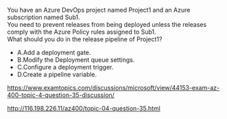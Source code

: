 You have an Azure DevOps project named Project1 and an Azure subscription named Sub1.<br/>You need to prevent releases from being deployed unless the releases comply with the Azure Policy rules assigned to Sub1.<br/>What should you do in the release pipeline of Project1?<br/><ul><li class="multi-choice-item correct-hidden"><span class="multi-choice-letter" data-choice-letter="A">A.</span>Add a deployment gate.</li><li class="multi-choice-item"><span class="multi-choice-letter" data-choice-letter="B">B.</span>Modify the Deployment queue settings.</li><li class="multi-choice-item"><span class="multi-choice-letter" data-choice-letter="C">C.</span>Configure a deployment trigger.</li><li class="multi-choice-item"><span class="multi-choice-letter" data-choice-letter="D">D.</span>Create a pipeline variable.</li></ul><p><a href="https://www.examtopics.com/discussions/microsoft/view/44153-exam-az-400-topic-4-question-35-discussion/">https://www.examtopics.com/discussions/microsoft/view/44153-exam-az-400-topic-4-question-35-discussion/</a></p><p><a href="http://116.198.226.11/az400/topic-04-question-35.html">http://116.198.226.11/az400/topic-04-question-35.html</a></p><script src="https://giscus.app/client.js"                    data-repo="azsamples/az204"                    data-repo-id="R_kgDOMRXzDQ"                    data-category="General"                    data-category-id="DIC_kwDOMRXzDc4Cgi27"                    data-mapping="pathname"                    data-strict="1"                    data-reactions-enabled="0"                    data-emit-metadata="0"                    data-input-position="bottom"                    data-theme="preferred_color_scheme"                    data-lang="en"                    crossorigin="anonymous"                    async>                    </script>